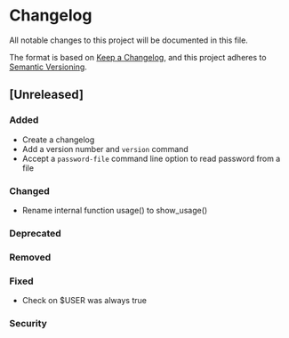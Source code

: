 # Changelog
All notable changes to this project will be documented in this file.

The format is based on [Keep a Changelog](https://keepachangelog.com/en/1.0.0/),
and this project adheres to [Semantic Versioning](https://semver.org/spec/v2.0.0.html).

## [Unreleased]

### Added

* Create a changelog
* Add a version number and `version` command
* Accept a `password-file` command line option to read password from a file

### Changed

* Rename internal function usage() to show_usage()

### Deprecated

### Removed

### Fixed

* Check on $USER was always true

### Security

